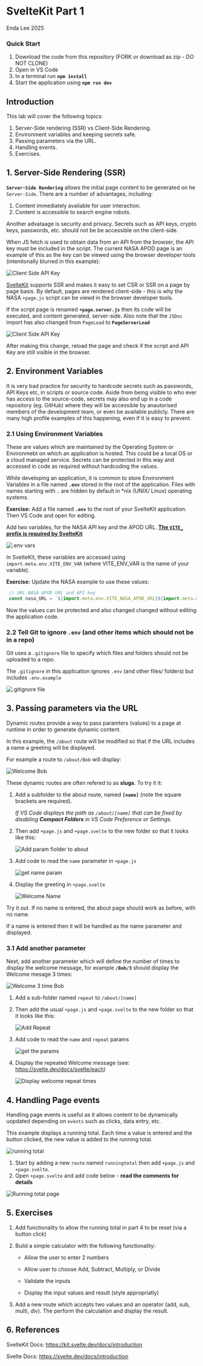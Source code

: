 # SvelteKit Part 1

Enda Lee 2025

### Quick Start

1. Download the code from this repository (FORK or download as zip - DO NOT CLONE)
2. Open in VS Code
3. In a terminal run **`npm install`**
4. Start the application using **`npm run dev`**

## Introduction

This lab will cover the following topics:

1. Server-Side rendering (SSR) vs Client-Side Rendering.
2. Environment variables and keeping secrets safe.
3. Passing parameters via the URL.
4. Handling events.
5. Exercises.



## 1. Server-Side Rendering (SSR)

**`Server-Side Rendering`** allows the initial page content to be generated on he `Server-Side`. There are a number of advantages, including:

1. Content immediately available for user interaction.
2. Content is accessible to search engine robots.

Another advataage is security and privacy. Secrets such as API keys, crypto keys, passwords, etc. should not be be accessible on the client-side. 

When JS fetch is used to obtain data from an API from the browser, the API key must be included in the script. The current NASA APOD page is an example of this as the key can be viewed using the browser developer tools (intentionally blurred in this example):

![Client Side API Key](./media/nas_api_key.png)

[SvelteKit](https://kit.svelte.dev/docs/page-options) supports SSR and makes it easy to set CSR or SSR on a page by page basis. By default, pages are rendered client-side - this is why the NASA `+page.js` script can be viewd in the browser developer tools.

If the script page is renamed **`+page.server.js`** then its code will be executed, and content generated, server-side. Also note that the `JSDoc` import has also changed from `PageLoad` to **`PageServerLoad`**

![Client Side API Key](./media/nasa_ssr.png)

After making this change, reload the page and check if the script and  API Key are still visible in the browser.  

## 2. Environment Variables

It is very bad practice for security to hardcode secrets such as passwords, API Keys etc, in scripts or source code. Aside from being visible to who ever has access to the source-code, secrets may also end up in a code repository (eg. GitHub) where they will be accessible by anautorised members of the development team, or even be available publicly.  There are many high profile examples of this happening,  even if it is easy to prevent.

### 2.1 Using Environment Variables

These are values which are maintained by the Operating System or Environmebt on which an application is hosted. This could be a local OS or a cloud managed service. Secrets can be protected in this way and accessed in code as required without hardcoding the values. 

While developing an application, it is common to store Environment Variables in a file named  **`.env`** stored in the root of the application. Files with names starting with **`.`** are hidden by default in *nix (UNIX/ Linux) operating systems.

**Exercise:** Add a file named **`.env`** to the root of your SvelteKit application. Then VS Code and open for editing.

Add two variables, for the NASA API key and the APOD URL. [**The `VITE_` prefix is required by SvelteKit**](https://vitejs.dev/guide/env-and-mode.html#env-files)

![.env vars](./media/dotenv.png)

In SvelteKit, these variables are accessed using `import.meta.env.VITE_ENV_VAR` (where VITE_ENV_VAR is the name of your variable). 

**Exercise:** Update the NASA example to use these values:

```javascript
 // URL NASA APOD URL and API key
 const nasa_URL = `${import.meta.env.VITE_NASA_APOD_URL}${import.meta.env.VITE_NASA_API_KEY}`;
```

Now the values can be protected and also changed changed without editing the application code.

### 2.2 Tell Git to ignore `.env` (and other items which should not be in a repo)

Git uses a `.gitignore` file to specify which files and folders should not be uploaded to a repo.

The  `.gitignore`  in this application ignores `.env` (and other files/ folders) but includes `.env.example`

![.gitignore file](./media/dotgitignore.png)



## 3. Passing parameters via the URL

Dynamic routes provide a way to pass paramters (values) to a page at runtime in order to generate dynamic content. 

In this example, the `/about` route will be modified so that if the URL includes a name a greeting will be displayed.

For example a route to  `/about/Bob` will display:

![Welcome Bob](./media/hello_bob.png)

These dynamic routes are often refered to as **slugs**. To try it it:

1. Add a subfolder to the about route, named **`[name]`** (note the square brackets are required). 

   *If VS Code displays the path as `/about/[name]` that can be fixed by disabling  **Compact  Folders** in VS Code Preference or Settings.*

2. Then add `+page.js` and `+page.svelte` to the new folder so that it looks like this:

   ![Add param fiolder to about](./media/name_param.png)

3. Add code to read the `name` parameter in `+page.js`

   ![get name param](./media/param_page_js.png)

4. Display the greeting in `+page.svelte`

   ![Welcome Name](./media/name_greeting.png)



Try it out. If no name is entered, the about page should work as before, with no name. 

If a name is entered then it will be handled as the name parameter and displayed.

### 3.1 Add another parameter

Next, add another parameter which will define the number of times to display the welcome message, for example **`/Bob/3`** should display the Welcome mesage 3 times:

![Welcome 3 time Bob](./media/loopyBob.png) 

1. Add a sub-folder named `repeat`  to `/about/[name]` 

2. Then add the usual  `+page.js` and `+page.svelte` to the new folder so that it looks like this:

   ![Add Repeat](./media/add_repeat.png)

3. Add code to read the `name` and `repeat` params

   ![get the params](./media/params_name_repeat.png)

4. Display the repeated Welcome message (see: https://svelte.dev/docs/svelte/each)

   ![Display welcome repeat times](./media/each_iterator.png)



## 4. Handling Page events

Handling page events is useful as it allows content to be dynamically uopdated depending on `events` such as clicks, data entry, etc.

This example displays a running total. Each time a value is entered and the button clicked, the new value is added to the running total.

![running total](./media/running_total.png)

1. Start by adding a new `route` named `runningtotal` then add `+page.js` and `+page.svelte`.
2. Open `+page.svelte` and add code below - **read the comments for details**

![Running total page](./media/running_total_page.png)



## 5. Exercises

1. Add functionality to allow the running total in part 4 to be reset (via a button click)

2. Build a simple calculator with the following functionality:

   * Allow the user to enter 2 numbers

   * Allow user to choose Add, Subtract, Multiply, or Divide

   * Validate the inputs

   * Display the input values and result (style appropriatly)

3. Add a new route which accepts two values and an operator (add, sub, multi, div). The perform the calculation and display the result.

## 6. References

SvelteKit Docs: https://kit.svelte.dev/docs/introduction

Svelte Docs: https://svelte.dev/docs/introduction    
